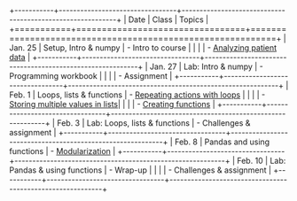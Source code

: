 
+-----------+---------------------------------+-----------------------------------------------------------+
| Date      | Class                           | Topics                                                    |
+===========+=================================+===========================================================+
| Jan. 25   | Setup, Intro & numpy            | - Intro to course                                         | 
|           |                                 | - [Analyzing patient data](http://goo.gl/m0Y6r4)          |
+-----------+---------------------------------+-----------------------------------------------------------+
| Jan. 27   | Lab: Intro & numpy              | - Programming workbook                                    |
|           |                                 | - Assignment                                              |
+-----------+---------------------------------+-----------------------------------------------------------+
| Feb. 1    | Loops, lists & functions        | - [Repeating actions with loops](http://goo.gl/1oAu1Z)    |
|           |                                 | - [Storing multiple values in lists](http://goo.gl/fV1L2F)|
|           |                                 | - [Creating functions](http://goo.gl/R4zvnl)              | 
+-----------+---------------------------------+-----------------------------------------------------------+
| Feb. 3    | Lab: Loops, lists & functions   | - Challenges & assignment                                 |
+-----------+---------------------------------+-----------------------------------------------------------+
| Feb. 8    | Pandas and using functions      | - [Modularization](http://goo.gl/CgzhPE)                  |
+-----------+---------------------------------+-----------------------------------------------------------+
| Feb. 10   | Lab: Pandas & using functions   | - Wrap-up                                                 |
|           |                                 | - Challenges & assignment                                 |
+-----------+---------------------------------+-----------------------------------------------------------+